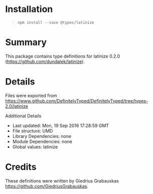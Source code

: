 # Installation
> `npm install --save @types/latinize`

# Summary
This package contains type definitions for latinize 0.2.0 (https://github.com/dundalek/latinize).

# Details
Files were exported from https://www.github.com/DefinitelyTyped/DefinitelyTyped/tree/types-2.0/latinize

Additional Details
 * Last updated: Mon, 19 Sep 2016 17:28:59 GMT
 * File structure: UMD
 * Library Dependencies: none
 * Module Dependencies: none
 * Global values: latinize

# Credits
These definitions were written by Giedrius Grabauskas <https://github.com/GiedriusGrabauskas>.
